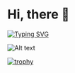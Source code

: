 <!-- 
<a href="https://github.com/anuraghazra/github-readme-stats">
  <img align="left" src="https://github-readme-stats.vercel.app/api?username=lilpacy&show_icons=true&theme=merko" />
</a>
<a href="https://github.com/anuraghazra/github-readme-stats">
  <img align="left" src="https://github-readme-stats.vercel.app/api/top-langs/?username=lilpacy&layout=compact&theme=merko" />
</a>
-->

# Hi, there 👋

[![Typing SVG](https://readme-typing-svg.demolab.com?font=Fira+Code&duration=1000&pause=500&color=FF805F&multiline=true&random=false&width=450&height=120&lines=I'm+lilpacy%F0%9F%AA%AC;Building+the+future+of+subculture%F0%9F%95%BA;Cypherpunk+enthusiast%E2%9D%A4%EF%B8%8F%E2%80%8D%F0%9F%94%A5;Love+Typescript+and+Solidity%F0%9F%91%BB)](https://git.io/typing-svg)

![Alt text](https://spotify-recently-played-readme.vercel.app/api?user=2165sjh7qq55gdep6f43r6nvq&count=3)

[![trophy](https://github-profile-trophy.vercel.app/?username=lilpacy&theme=onedark)](https://github.com/ryo-ma/github-profile-trophy)
